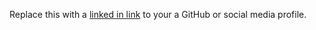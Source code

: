 Replace this with a <a href='https://www.linkedin.com/in/anthonylhughes/'>linked in link</a> to your a GitHub or social media profile.
